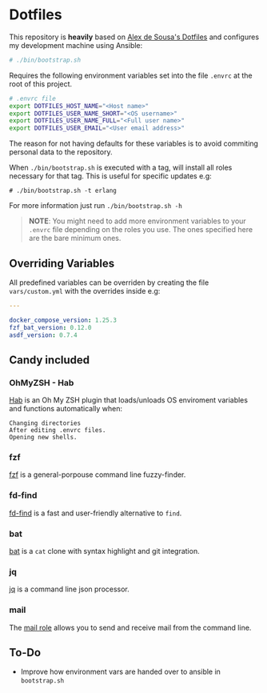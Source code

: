 # Dotfiles

This repository is **heavily** based on [Alex de Sousa's Dotfiles](https://github.com/alexdesousa/dotfiles) and configures my development machine using Ansible:

```sh
# ./bin/bootstrap.sh
```

Requires the following environment variables set into the file `.envrc` at the root of this project.

```sh
# .envrc file
export DOTFILES_HOST_NAME="<Host name>"
export DOTFILES_USER_NAME_SHORT="<OS username>"
export DOTFILES_USER_NAME_FULL="<Full user name>"
export DOTFILES_USER_EMAIL="<User email address>"
```

The reason for not having defaults for these variables is to avoid
commiting personal data to the repository.

When `./bin/bootstrap.sh` is executed with a tag, will install all roles
necessary for that tag. This is useful for specific updates e.g:

```
# ./bin/bootstrap.sh -t erlang
```

For more information just run `./bin/bootstrap.sh -h`

> **NOTE**: You might need to add more environment variables to your `.envrc` file
>  depending on the roles you use. The ones specified here are the bare minimum ones. 

## Overriding Variables

All predefined variables can be overriden by creating the file `vars/custom.yml`
with the overrides inside e.g:

```yaml
---

docker_compose_version: 1.25.3
fzf_bat_version: 0.12.0
asdf_version: 0.7.4
```

## Candy included

### OhMyZSH - Hab

[Hab](https://github.com/alexdesousa/hab) is an Oh My ZSH plugin that loads/unloads OS enviroment variables and functions automatically when:

    Changing directories
    After editing .envrc files.
    Opening new shells.

### fzf

[fzf](https://github.com/junegunn/fzf) is a general-porpouse command line fuzzy-finder.

### fd-find

[fd-find](https://github.com/sharkdp/fd) is a fast and user-friendly alternative to `find`.

### bat

[bat](https://github.com/sharkdp/bat) is a `cat` clone with syntax highlight and git integration.

### jq

[jq](https://stedolan.github.io/jq/) is a command line json processor.

### mail

The [mail role](ansible/roles/mail/README.md) allows you to send and receive mail from the command line.

## To-Do

- Improve how environment vars are handed over to ansible in `bootstrap.sh`